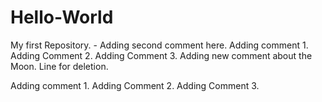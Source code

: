 # Hello-World
My first Repository. - Adding second comment here.
Adding comment 1.
Adding Comment 2.
Adding Comment 3.
Adding new comment about the Moon.
Line for deletion.

Adding comment 1.
Adding Comment 2.
Adding Comment 3.


